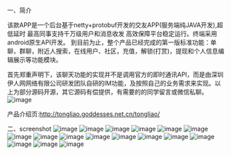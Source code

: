 一、简介

该款APP是一个后台基于netty+protobuf开发的交友APP(服务端纯JAVA开发),超低延时 最高同事支持千万级用户和消息收发
高效保障平台稳定运行。终端采用android原生API开发。 到目前为止，整个产品已经完成的第一版标准功能：单聊，群聊，附近人搜索，在线用户、社区，充值，解锁(打赏)，提现和个人信息编辑展示等功能模块。

首先郑重声明下，该聊天功能的实现并不是调用官方的即时通讯API，而是由深圳伊人网网络有限公司研发团队自研的IM功能，及按照自己的业务需求来实现。以上为部分源码开源，其它源码有偿提供，有需要的的同学留言或微信私聊。  
![image](https://user-images.githubusercontent.com/9836343/121782873-4d00ac00-cbde-11eb-88fc-56de33d09c1f.png)


产品介绍页:http://tongliao.goddesses.net.cn/tongliao/

二、screenshot
![image](https://user-images.githubusercontent.com/9836343/121783392-e8931c00-cbe0-11eb-9d7a-3efde8c6906a.png)
![image](https://user-images.githubusercontent.com/9836343/121783053-4d4d7700-cbdf-11eb-8104-b94c7a5e3ab0.png)
![image](https://user-images.githubusercontent.com/9836343/121783086-60f8dd80-cbdf-11eb-9299-2d8b72dc424b.png)
![image](https://user-images.githubusercontent.com/9836343/121783108-71a95380-cbdf-11eb-90ea-fcd2a8ef9f07.png)
![image](https://user-images.githubusercontent.com/9836343/121783120-81c13300-cbdf-11eb-98d8-6b4fa7346f86.png)
![image](https://user-images.githubusercontent.com/9836343/121783130-8f76b880-cbdf-11eb-9ac2-9f744359614d.png)
![image](https://user-images.githubusercontent.com/9836343/121783141-9ef60180-cbdf-11eb-85b2-eda00c6443a0.png)
![image](https://user-images.githubusercontent.com/9836343/121783147-addcb400-cbdf-11eb-8e16-14002d394763.png)
![image](https://user-images.githubusercontent.com/9836343/121783161-bdf49380-cbdf-11eb-80da-0dab34679784.png)
![image](https://user-images.githubusercontent.com/9836343/121783166-cb118280-cbdf-11eb-9883-6efd79e450df.png)
![image](https://user-images.githubusercontent.com/9836343/121783175-da90cb80-cbdf-11eb-858d-6f8aa9d30c18.png)
![image](https://user-images.githubusercontent.com/9836343/121783221-f2684f80-cbdf-11eb-937f-f2fd84f1f71d.png)
![image](https://user-images.githubusercontent.com/9836343/121783230-014f0200-cbe0-11eb-927c-14bd4ae88667.png)
![image](https://user-images.githubusercontent.com/9836343/121783269-3196a080-cbe0-11eb-8928-7566483e2aa3.png)
![image](https://user-images.githubusercontent.com/9836343/121783282-3e1af900-cbe0-11eb-9971-f78fa4f48a03.png)
![image](https://user-images.githubusercontent.com/9836343/121783299-5559e680-cbe0-11eb-975c-6942078aa278.png)
![image](https://user-images.githubusercontent.com/9836343/121783310-6c003d80-cbe0-11eb-8db1-3c812916c54f.png)
